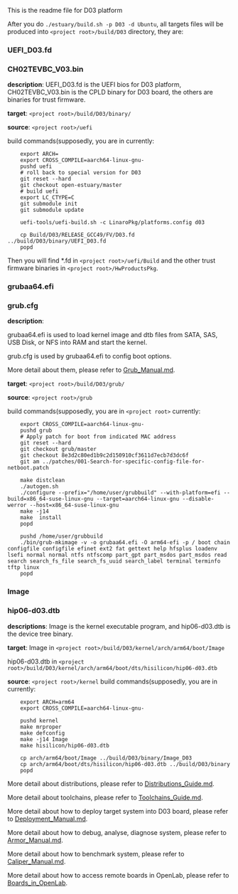This is the readme file for D03 platform

After you do `./estuary/build.sh -p D03 -d Ubuntu`, all targets files will be produced into `<project root>/build/D03` directory, they are:

### UEFI_D03.fd 
### CH02TEVBC_V03.bin 

**description**: UEFI_D03.fd is the UEFI bios for D03 platform, CH02TEVBC_V03.bin is the CPLD binary for D03 board, the others are binaries for trust firmware.

**target**: `<project root>/build/D03/binary/`

**source**: `<project root>/uefi`

build commands(supposedly, you are in <project root> currently:
```shell
    export ARCH=
    export CROSS_COMPILE=aarch64-linux-gnu-
    pushd uefi
    # roll back to special version for D03
    git reset --hard
    git checkout open-estuary/master
    # build uefi
    export LC_CTYPE=C
    git submodule init
    git submodule update

    uefi-tools/uefi-build.sh -c LinaroPkg/platforms.config d03

    cp Build/D03/RELEASE_GCC49/FV/D03.fd ../build/D03/binary/UEFI_D03.fd
    popd
```
Then you will find *.fd in `<project root>/uefi/Build` and the other trust firmware binaries in `<project root>/HwProductsPkg`.

### grubaa64.efi 
### grub.cfg 

**description**: 

grubaa64.efi is used to load kernel image and dtb files from SATA, SAS, USB Disk, or NFS into RAM and start the kernel.
    
grub.cfg is used by grubaa64.efi to config boot options.
    
More detail about them, please refer to [Grub_Manual.md](https://github.com/open-estuary/estuary/blob/master/doc/Grub_Manual.4All.md).
    
**target**: `<project root>/build/D03/grub/`

**source**: `<project root>/grub`

build commands(supposedly, you are in `<project root>` currently:
```shell
    export CROSS_COMPILE=aarch64-linux-gnu-
    pushd grub
    # Apply patch for boot from indicated MAC address
    git reset --hard
    git checkout grub/master
    git checkout 8e3d2c80ed1b9c2d150910cf3611d7ecb7d3dc6f
    git am ../patches/001-Search-for-specific-config-file-for-netboot.patch

    make distclean
    ./autogen.sh
    ./configure --prefix="/home/user/grubbuild" --with-platform=efi --build=x86_64-suse-linux-gnu --target=aarch64-linux-gnu --disable-werror --host=x86_64-suse-linux-gnu
    make -j14
    make  install
    popd

    pushd /home/user/grubbuild
    ./bin/grub-mkimage -v -o grubaa64.efi -O arm64-efi -p / boot chain configfile configfile efinet ext2 fat gettext help hfsplus loadenv lsefi normal normal ntfs ntfscomp part_gpt part_msdos part_msdos read search search_fs_file search_fs_uuid search_label terminal terminfo tftp linux
    popd
```

### Image 
### hip06-d03.dtb 

**descriptions**: Image is the kernel executable program, and hip06-d03.dtb is the device tree binary.

**target**: 
Image in `<project root>/build/D03/kernel/arch/arm64/boot/Image`

hip06-d03.dtb in `<project root>/build/D03/kernel/arch/arm64/boot/dts/hisilicon/hip06-d03.dtb`

**source**: `<project root>/kernel`
build commands(supposedly, you are in <project root> currently:
```shell
    export ARCH=arm64
    export CROSS_COMPILE=aarch64-linux-gnu-

    pushd kernel
    make mrproper
    make defconfig
    make -j14 Image
    make hisilicon/hip06-d03.dtb

    cp arch/arm64/boot/Image ../build/D03/binary/Image_D03
    cp arch/arm64/boot/dts/hisilicon/hip06-d03.dtb ../build/D03/binary
    popd
```
More detail about distributions, please refer to [Distributions_Guide.md](https://github.com/open-estuary/estuary/blob/master/doc/Distributions_Guide.4All.md).

More detail about toolchains, please refer to [Toolchains_Guide.md](https://github.com/open-estuary/estuary/blob/master/doc/Toolchains_Guide.4All.md).

More detail about how to deploy target system into D03 board, please refer to [Deployment_Manual.md](https://github.com/open-estuary/estuary/blob/master/doc/Deploy_Manual.4D03.md).

More detail about how to debug, analyse, diagnose system, please refer to [Armor_Manual.md](https://github.com/open-estuary/estuary/blob/master/doc/Armor_Manual.4All.md).

More detail about how to benchmark system, please refer to [Caliper_Manual.md](https://github.com/open-estuary/estuary/blob/master/doc/Caliper_Manual.4All.md).

More detail about how to access remote boards in OpenLab, please refer to [Boards_in_OpenLab](http://open-estuary.org/accessing-boards-in-open-lab/).
